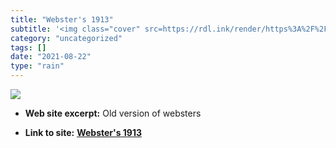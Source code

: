 ```yaml
---
title: "Webster's 1913"
subtitle: '<img class="cover" src=https://rdl.ink/render/https%3A%2F%2Fwww.websters1913.com%2F%3Futm_campaign%3...'
category: "uncategorized"
tags: []
date: "2021-08-22"
type: "rain"
---
```

<img class="cover" src=https://rdl.ink/render/https%3A%2F%2Fwww.websters1913.com%2F%3Futm_campaign%3DRecomendo%26utm_medium%3Demail%26utm_source%3DRevue%2520newsletter>



* **Web site excerpt:** Old version of websters

* **Link to site:** **[Webster's 1913](https://www.websters1913.com/?utm_campaign=Recomendo&utm_medium=email&utm_source=Revue%20newsletter)**